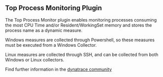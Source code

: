 ## Top Process Monitoring Plugin

The Top Process Monitor plugin enables
monitoring processes consuming the most CPU Time and/or Resident/WorkingSet memory and stores the process name as a dynamic measure.

Windows measures are collected through Powershell, so these measures must be executed from a Windows Collector.

Linux measures are collected through SSH, and can be collected from both Windows or Linux collectors.

Find further information in the [dynatrace community](https://community.compuwareapm.com/community/display/DL/Top+Process+Monitoring+Plugin)
